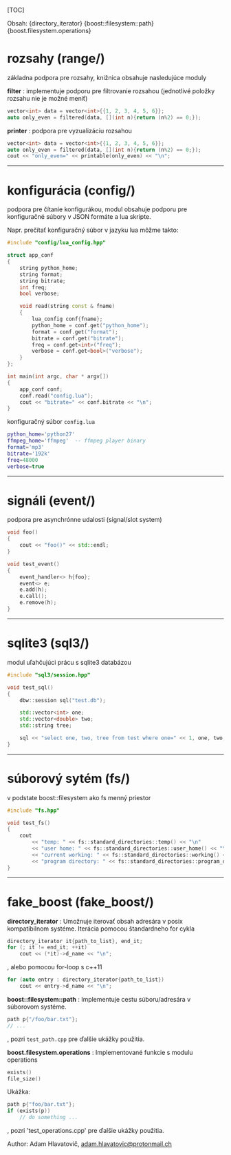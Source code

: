 [TOC]

Obsah:
{directory_iterator}
{boost::filesystem::path}
{boost.filesystem.operations}


# rozsahy (range/)

základna podpora pre rozsahy, knižnica obsahuje nasledujúce moduly

**filter** : implementuje podporu pre filtrovanie rozsahou (jednotlivé položky rozsahu nie je možné meniť)

```c++
vector<int> data = vector<int>{{1, 2, 3, 4, 5, 6}};
auto only_even = filtered(data, [](int n){return (n%2) == 0;});
```

**printer** : podpora pre vyzualizáciu rozsahou

```c++
vector<int> data = vector<int>{{1, 2, 3, 4, 5, 6}};
auto only_even = filtered(data, [](int n){return (n%2) == 0;});
cout << "only_even=" << printable(only_even) << "\n";
```

---

# konfigurácia (config/)

podpora pre čítanie konfigurákou, modul obsahuje podporu pre konfiguračné
súbory v JSON formáte a lua skripte.

Napr. prečítať konfiguračný súbor v jazyku lua môžme takto:

```c++
#include "config/lua_config.hpp"

struct app_conf
{
	string python_home;
	string format;
	string bitrate;
	int freq;
	bool verbose;

	void read(string const & fname) 
	{
		lua_config conf{fname};
		python_home = conf.get("python_home");
		format = conf.get("format");
		bitrate = conf.get("bitrate");
		freq = conf.get<int>("freq");
		verbose = conf.get<bool>("verbose");
	}
};

int main(int argc, char * argv[]) 
{
	app_conf conf;
	conf.read("config.lua");
	cout << "bitrate=" << conf.bitrate << "\n";
}
```

konfiguračný súbor `config.lua`

```lua
python_home='python27'
ffmpeg_home='ffmpeg'  -- ffmpeg player binary
format='mp3'
bitrate='192k'
freq=48000
verbose=true
```

---

# signáli (event/)

podpora pre asynchrónne udalosti (signal/slot system)

```c++
void foo()
{
	cout << "foo()" << std::endl;
}

void test_event()
{
	event_handler<> h{foo};
	event<> e;
	e.add(h);
	e.call();
	e.remove(h);
}
```

---

# sqlite3 (sql3/)

modul uľahčujúci prácu s sqlite3 databázou

```c++
#include "sql3/session.hpp"

void test_sql()
{
	dbw::session sql("test.db");

	std::vector<int> one;
	std::vector<double> two;
	std::string tree;

	sql << "select one, two, tree from test where one=" << 1, one, two, tree;
}
```

---

# súborový sytém (fs/)

v podstate boost::filesystem ako fs menný priestor

```c++
#include "fs.hpp"

void test_fs()
{
	cout 
		<< "temp: " << fs::standard_directories::temp() << "\n"
		<< "user home: " << fs::standard_directories::user_home() << "\n"
		<< "current working: " << fs::standard_directories::working() << "\n"
		<< "program directory: " << fs::standard_directories::program_directory() << "\n";
}
```

---

# fake_boost (fake_boost/)

**directory_iterator** : Umožnuje iterovať obsah adresára v posix kompatibilnom
systéme. Iterácia pomocou štandardneho for cykla 

```c++
directory_iterator it{path_to_list}, end_it;
for (; it != end_it; ++it)
	cout << (*it)->d_name << "\n";
```

, alebo pomocou for-loop s c++11

```c++
for (auto entry : directory_iterator{path_to_list})
	cout << entry->d_name << "\n";
```


**boost::filesystem::path** : Implementuje cestu súboru/adresára v súborovom
systéme.

```c++
path p{"/foo/bar.txt"};
// ...
```

, pozri `test_path.cpp` pre ďalšie ukážky použitia.


**boost.filesystem.operations** : Implementované funkcie s modulu operations

```c++
exists()
file_size()
```

Ukážka:

```c++
path p{"foo/bar.txt"};
if (exists(p))
	// do something ...
```

, pozri 'test_operations.cpp' pre ďalšie ukážky použitia.


Author: Adam Hlavatovič, adam.hlavatovic@protonmail.ch

